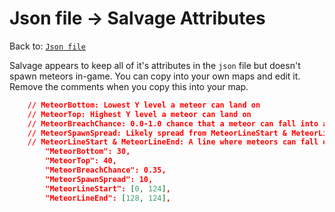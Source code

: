 # Json file → Salvage Attributes
Back to: [`Json file`](/json.md)

Salvage appears to keep all of it's attributes in the `json` file but doesn't spawn meteors in-game. You can copy into your own maps and edit it. Remove the comments when you copy this into your map.

```json
    // MeteorBottom: Lowest Y level a meteor can land on
    // MeteorTop: Highest Y level a meteor can land on
    // MeteorBreachChance: 0.0-1.0 chance that a meteor can fall into and destroy ground. Never goes below MeteorBottom
    // MeteorSpawnSpread: Likely spread from MeteorLineStart & MeteorLineEnd
    // MeteorLineStart & MeteorLineEnd: A line where meteors can fall on
        "MeteorBottom": 30,
        "MeteorTop": 40,
        "MeteorBreachChance": 0.35,
        "MeteorSpawnSpread": 10,
        "MeteorLineStart": [0, 124],
        "MeteorLineEnd": [128, 124],
```